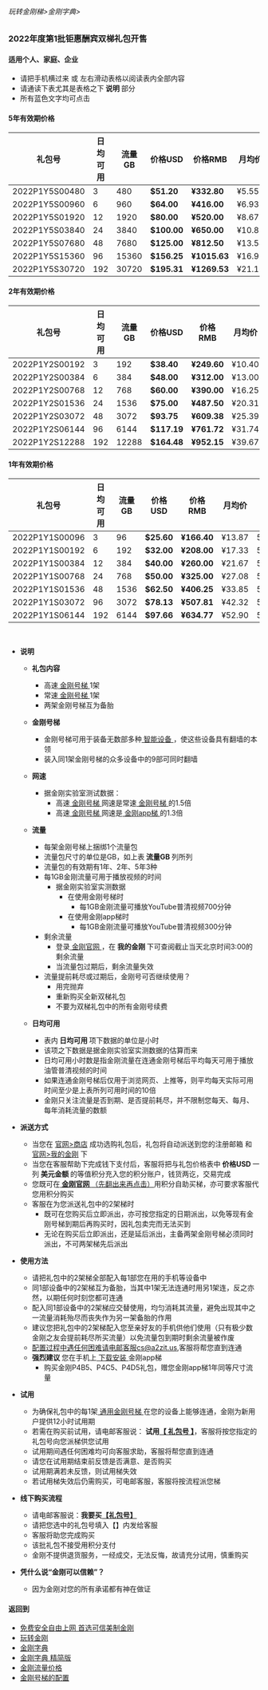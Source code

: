 ###### 玩转金刚梯>金刚字典>

### 2022年度第1批钜惠酬宾双梯礼包开售
#### 适用个人、家庭、企业

- 请把手机横过来 或 左右滑动表格以阅读表内全部内容
- 请通读下表尤其是表格之下<Strong> 说明 </Strong>部分
- 所有蓝色文字均可点击
#### 5年有效期价格
|礼包号|日均可用|流量GB|价格USD|价格RMB|月均价|限售|
|-|-|-|-|-|-|-|
| 2022P1Y5S00480 |3|480| <strong> $51.20| <strong> ¥332.80 |¥5.55|5000|
| 2022P1Y5S00960 |6|960| <strong> $64.00| <strong> ¥416.00 |¥6.93 | 5000 |
| 2022P1Y5S01920 |12|1920| <strong> $80.00| <strong> ¥520.00 |¥8.67 | 5000 |
| 2022P1Y5S03840 |24|3840| <strong> $100.00| <strong> ¥650.00 |¥10.83 | 5000 |
| 2022P1Y5S07680 |48|7680| <strong> $125.00| <strong> ¥812.50 |¥13.54 | 5000 |
| 2022P1Y5S15360 |96|15360| <strong> $156.25| <strong> ¥1015.63 |¥16.93 | 5000 |
| 2022P1Y5S30720 |192|30720| <strong> $195.31| <strong> ¥1269.53 |¥21.16 | 5000 |


#### 2年有效期价格
|礼包号|日均可用|流量GB|价格USD|价格RMB|月均价|限售|
|-|-|-|-|-|-|-|
| 2022P1Y2S00192 |3|192| <strong> $38.40| <strong> ¥249.60 |¥10.40 |5000|
| 2022P1Y2S00384 |6|384| <strong> $48.00| <strong> ¥312.00 |¥13.00 |5000|
| 2022P1Y2S00768 |12|768| <strong> $60.00| <strong> ¥390.00 |¥16.25 |5000|
| 2022P1Y2S01536 |24|1536| <strong> $75.00| <strong> ¥487.50 |¥20.31 |5000|
| 2022P1Y2S03072 |48|3072| <strong> $93.75| <strong> ¥609.38 |¥25.39 |5000|
| 2022P1Y2S06144 |96|6144| <strong> $117.19| <strong> ¥761.72 |¥31.74 |5000|
| 2022P1Y2S12288 |192|12288| <strong> $164.48| <strong> ¥952.15 |¥39.67 |5000|


#### 1年有效期价格
|礼包号|日均可用|流量GB|价格USD|价格RMB|月均价|限售|
|-|-|-|-|-|-|-|
| 2022P1Y1S00096 |3|96| <strong> $25.60| <strong> ¥166.40 | ¥13.87 | 5000 |
| 2022P1Y1S00192 |6|192| <strong> $32.00| <strong> ¥208.00 | ¥17.33 | 5000 |
| 2022P1Y1S00384 |12|384| <strong> $40.00| <strong> ¥260.00 | ¥21.67 | 5000 |
| 2022P1Y1S00768 |24|768| <strong> $50.00| <strong> ¥325.00 | ¥27.08 | 5000 |
| 2022P1Y1S01536 |48|1536| <strong> $62.50| <strong> ¥406.25 | ¥33.85 | 5000 |
| 2022P1Y1S03072 |96|3072| <strong> $78.13| <strong> ¥507.81 | ¥42.32 | 5000 |
| 2022P1Y1S06144 |192|6144| <strong> $97.66| <strong> ¥634.77 | ¥52.90 | 5000 |



<br>

- <Strong>说明</Strong>
  - <Strong> 礼包内容 </Strong>
    - 高速[ 金刚号梯 ](https://github.com/a2zitpro/web/blob/master/LadderFree/kkDictionary/KKLadderKKIDMultipurpose.md)1架
    - 常速[ 金刚号梯 ](https://github.com/a2zitpro/web/blob/master/LadderFree/kkDictionary/KKLadderKKIDMultipurpose.md)1架
    - 两架金刚号梯互为备胎

  - <Strong> 金刚号梯 </Strong>
    - 金刚号梯可用于装备无数部多种[ 智能设备 ](https://github.com/a2zitpro/web/blob/master/LadderFree/kkDictionary/KKLadderConfigration/KKLadderConfigration.md)，使这些设备具有翻墙的本领
    - 装入同1架金刚号梯的众多设备中的9部可同时翻墙

  - <Strong> 网速 </Strong>
    - 据金刚实验室测试数据：
      - 高速[ 金刚号梯 ](https://github.com/a2zitpro/web/blob/master/LadderFree/kkDictionary/KKLadderKKIDMultipurpose.md)网速是常速[ 金刚号梯 ](https://github.com/a2zitpro/web/blob/master/LadderFree/kkDictionary/KKLadderKKIDMultipurpose.md)的1.5倍
      - 高速[ 金刚号梯 ](https://github.com/a2zitpro/web/blob/master/LadderFree/kkDictionary/KKLadderKKIDMultipurpose.md)网速是[ 金刚app梯 ](https://github.com/a2zitpro/web/blob/master/LadderFree/kkDictionary/KKLadderAPP.md)的1.3倍

  - <Strong> 流量 </Strong>
    - 每架金刚号梯上捆绑1个流量包
    - 流量包尺寸的单位是GB，如上表<Strong> 流量GB </Strong >列所列
    - 流量包的有效期有1年、2年、5年3种
    - 每1GB金刚流量可用于播放视频的时间
      - 据金刚实验室实测数据
        - 在使用金刚号梯时
          - 每1GB金刚流量可播放YouTube普清视频700分钟
        - 在使用金刚app梯时
          - 每1GB金刚流量可播放YouTube普清视频300分钟
    - 剩余流量
      - 登录[ 金刚官网 ](https://www.atozitpro.net/zh/)，在<Strong> 我的金刚 </Strong>下可查阅截止当天北京时间3:00的剩余流量
      - 当流量包过期后，剩余流量失效
    - 流量提前耗尽或过期后，金刚号可否继续使用？
      - 用完抛弃
      - 重新购买全新双梯礼包
      - 不要为双梯礼包中的所有金刚号续费
  - <Strong> 日均可用 </Strong>
    - 表内<Strong> 日均可用 </Strong>项下数据的单位是小时
    - 该项之下数据是据金刚实验室实测数据的估算而来
    - 日均可用小时数是指金刚流量在连通金刚号梯后平均每天可用于播放油管普清视频的时间
    - 如果连通金刚号梯后仅用于浏览网页、上推等，则平均每天实际可用时间至少是上表所列可用时间的10倍
    - 金刚只关注流量是否到期、是否提前耗尽，并不限制您每天、每月、每年消耗流量的数额
  
- <Strong> 派送方式 </Strong>
    - 当您在 [官网>商店](https://www.atozitpro.net/zh/shop/) 成功选购礼包后，礼包将自动派送到您的注册邮箱 和 [官网>我的金刚](https://www.atozitpro.net/zh/my-account/) 下
    - 当您在客服帮助下完成钱下支付后，客服将把与礼包价格表中<Strong> 价格USD </Strong>一列<Strong> 美元金额 </Strong>的等值积分充入您的积分账户，钱货两讫，交易完成
    - 您既可在[<strong> 金刚官网 </strong>（先翻出来再点击）](https://www.atozitpro.net/zh/)用积分自助买梯，亦可要求客服代您用积分购买
    - 客服在为您派送礼包中的2架梯时
      - 既可在您购买后立即派出，亦可按您指定的日期派出，以免等现有金刚号梯到期后再购买时，因礼包卖完而无法买到
      - 无论在购买后立即派出，还是延后派出，主备两架金刚号梯必须同时派出，不可两架梯先后派出
- <Strong> 使用方法 </Strong>
  - 请把礼包中的2架梯全部配入每1部您在用的手机等设备中
  - 同1部设备中的2架梯互为备胎，当其中1架无法连通时用另1架连，反之亦然，以期任何时刻您都可连通
  - 配入同1部设备中的2架梯应交替使用，均匀消耗其流量，避免出现其中之一流量消耗殆尽而丧失作为另一架备胎的作用
  - 建议您把礼包中的2架梯配入您至亲好友的手机供他们使用（只有极少数金刚之友会提前耗尽所买流量）以免流量包到期时剩余流量被作废
  - 配置过程中遇任何困难请电邮客服cs@a2zit.us,客服将帮您直到连通
  - <Strong> 强烈建议 </Strong>您在手机上[ 下载安装 ](http://cutt.ly/xxqCMtF)金刚app梯
    - 购买金刚P4B5、P4C5、P4D5礼包，赠您金刚app梯1年同等尺寸流量

- <Strong> 试用 </Strong>
  - 为确保礼包中的每1架[ 通用金刚号梯 ](https://github.com/a2zitpro/web/blob/master/LadderFree/kkDictionary/KKLadderKKIDMultipurpose.md)在您的设备上能够连通，金刚为新用户提供12小时试用期
  - 若需在购买前试用，请电邮客服说：<Strong> 试用<ins>【 礼包号 】</ins></Strong>，客服将按您指定的礼包号向您派梯供您试用
  - 试用期间遇任何困难均可向客服求助，客服将帮您直到连通
  - 请您在试用期结束前反馈是否满意、是否购买
  - 试用期满若未反馈，则试用梯失效
  - 若试用梯失效后仍需购买，可电邮客服，客服将按流程派您梯

- <Strong> 线下购买流程 </Strong>
  - 请电邮客服说：<strong>我要买<ins>【礼包号】</ins></Strong>
  - 请把您选中的礼包号填入【】内发给客服
  - 客服将助您完成购买
  - 该批礼包不接受用积分支付
  - 金刚不提供退货服务，一经成交，无法反悔，故请充分试用，慎重购买


- <Strong> 凭什么说“金刚可以信赖”？ </Strong>
  - 因为金刚对您的所有承诺都有神在做证



#### 返回到
- [免费安全自由上网 首选可信美制金刚](https://github.com/a2zitpro/web/blob/master/%E5%BE%80%E5%90%8E%E7%BF%BB.md)
- [玩转金刚](https://github.com/a2zitpro/web/blob/master/LadderFree/A.md)
- [金刚字典](https://github.com/a2zitpro/web/blob/master/LadderFree/kkDictionary/KKDictionary.md)
- [金刚字典 精简版](https://github.com/a2zitpro/web/blob/master/LadderFree/kkDictionary/KKDictionaryShortVersion.md)
- [金刚流量价格](https://github.com/a2zitpro/web/blob/master/LadderFree/kkDictionary/Price/KKDTPrice.md)
- [金刚号梯的配置](https://github.com/a2zitpro/web/blob/master/LadderFree/kkDictionary/KKLadderConfigration/KKLadderConfigration.md)

